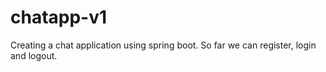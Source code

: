 # chatapp-v1
Creating a chat application using spring boot.
So far we can register, login and logout.

